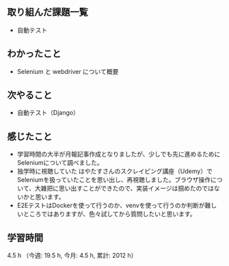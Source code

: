 ## 取り組んだ課題一覧
- 自動テスト

## わかったこと
- Selenium と webdriver について概要 
    
## 次やること
- 自動テスト（Django）    
    
## 感じたこと
- 学習時間の大半が月報記事作成となりましたが、少しでも先に進めるためにSeleniumについて調べました。
- 独学時に視聴していた はやたすさんのスクレイピング講座（Udemy）でSeleniumを扱っていたことを思い出し、再視聴しました。ブラウザ操作について、大雑把に思い出すことができたので、実装イメージは掴めたのではないかと思います。        
- E2EテストはDockerを使って行うのか、venvを使って行うのか判断が難しいところではありますが、色々試してから質問したいと思います。    
    
## 学習時間
4.5 h （今週: 19.5 h, 今月: 4.5 h, 累計: 2012 h）